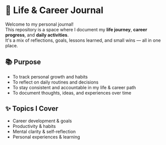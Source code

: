 # 📝 Life & Career Journal

Welcome to my personal journal!  
This repository is a space where I document my **life journey**, **career progress**, and **daily activities**.  
It's a mix of reflections, goals, lessons learned, and small wins — all in one place.

## 📚 Purpose

- To track personal growth and habits
- To reflect on daily routines and decisions
- To stay consistent and accountable in my life & career path
- To document thoughts, ideas, and experiences over time


## ✨ Topics I Cover

- Career development & goals
- Productivity & habits
- Mental clarity & self-reflection
- Personal experiences & learning



